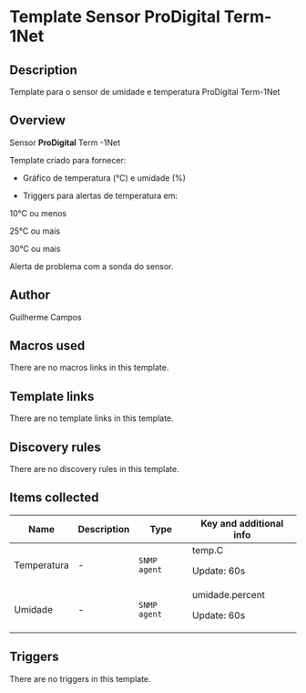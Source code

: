 # Template Sensor ProDigital Term-1Net

## Description

Template para o sensor de umidade e temperatura ProDigital Term-1Net

## Overview

Sensor **ProDigital** Term -1Net


Template criado para fornecer:


- Gráfico de temperatura (°C) e umidade (%)


- Triggers para alertas de temperatura em:


10°C ou menos


25°C ou mais


30°C ou mais


Alerta de problema com a sonda do sensor.



## Author

Guilherme Campos

## Macros used

There are no macros links in this template.

## Template links

There are no template links in this template.

## Discovery rules

There are no discovery rules in this template.

## Items collected

|Name|Description|Type|Key and additional info|
|----|-----------|----|----|
|Temperatura|<p>-</p>|`SNMP agent`|temp.C<p>Update: 60s</p>|
|Umidade|<p>-</p>|`SNMP agent`|umidade.percent<p>Update: 60s</p>|
## Triggers

There are no triggers in this template.

